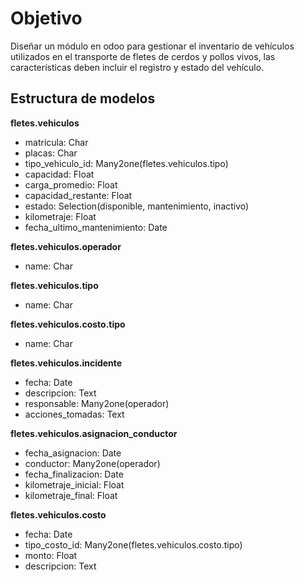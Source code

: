 # Objetivo

Diseñar un módulo en odoo para gestionar el inventario de vehículos utilizados en el transporte de fletes de cerdos y pollos vivos, las características deben incluir el registro y estado del vehículo.

## Estructura de modelos

**fletes.vehiculos**
- matricula: Char
- placas: Char
- tipo_vehiculo_id: Many2one(fletes.vehiculos.tipo)
- capacidad: Float
- carga_promedio: Float
- capacidad_restante: Float
- estado: Selection(disponible, mantenimiento, inactivo)
- kilometraje: Float
- fecha_ultimo_mantenimiento: Date

**fletes.vehiculos.operador**
- name: Char

**fletes.vehiculos.tipo**
- name: Char

**fletes.vehiculos.costo.tipo**
- name: Char

**fletes.vehiculos.incidente**
- fecha: Date
- descripcion: Text
- responsable: Many2one(operador)
- acciones_tomadas: Text

**fletes.vehiculos.asignacion_conductor**
- fecha_asignacion: Date
- conductor: Many2one(operador)
- fecha_finalizacion: Date
- kilometraje_inicial: Float
- kilometraje_final: Float

**fletes.vehiculos.costo**
- fecha: Date
- tipo_costo_id: Many2one(fletes.vehiculos.costo.tipo)
- monto: Float
- descripcion: Text